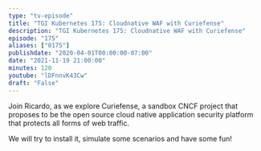 ```yaml
---
type: "tv-episode"
title: "TGI Kubernetes 175: Cloudnative WAF with Curiefense"
description: "TGI Kubernetes 175: Cloudnative WAF with Curiefense"
episode: "175"
aliases: ["0175"]
publishdate: "2020-04-01T00:00:00-07:00"
date: "2021-11-19 21:00:00"
minutes: 120
youtube: "lDFnnvK43Cw"
draft: "False"
---
```


Join Ricardo, as we explore Curiefense, a sandbox CNCF project that proposes to be the open source cloud native application security platform that protects all forms of web traffic.

We will try to install it, simulate some scenarios and have some fun!